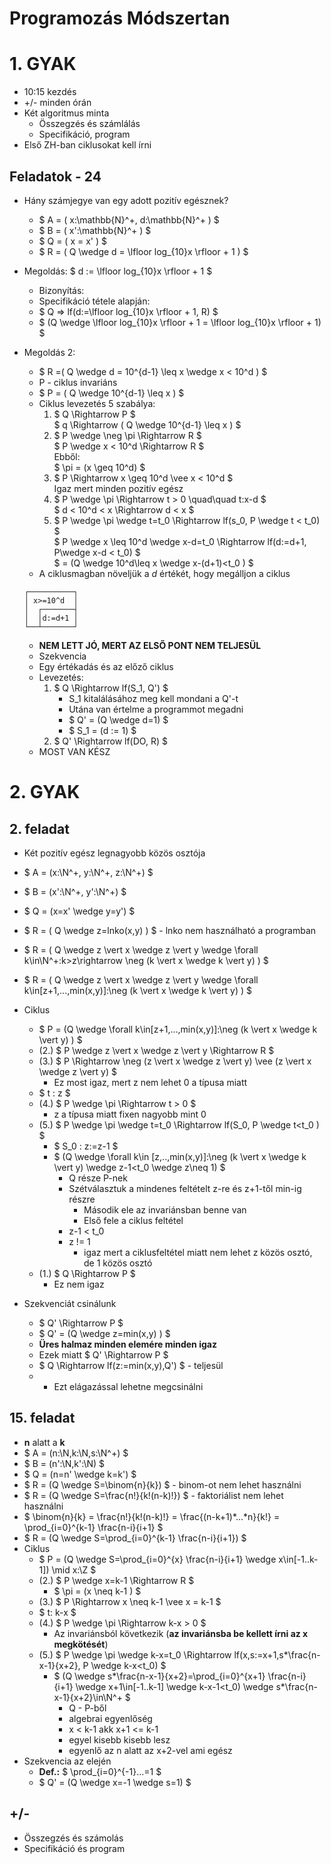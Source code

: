 <script type="text/x-mathjax-config">
    MathJax.Hub.Config({
      tex2jax: {
        skipTags: ['script', 'noscript', 'style', 'textarea', 'pre'],
        inlineMath: [['$','$']]
      }
    });
</script>
<script src="https://cdn.mathjax.org/mathjax/latest/MathJax.js?config=TeX-AMS-MML_HTMLorMML" type="text/javascript"></script> 

# Programozás Módszertan

# 1. GYAK

- 10:15 kezdés
- +/- minden órán
- Két algoritmus minta
    - Összegzés és számlálás
    - Specifikáció, program
- Első ZH-ban ciklusokat kell írni

## Feladatok - 24

- Hány számjegye van egy adott pozitív egésznek?
    - $ A = ( x:\mathbb{N}^+, d:\mathbb{N}^+ ) $  
    - $ B = ( x':\mathbb{N}^+ ) $  
    - $ Q = ( x = x' ) $  
    - $ R = ( Q \wedge d = \lfloor log_{10}x \rfloor + 1 ) $  

- Megoldás: $ d := \lfloor log_{10}x \rfloor + 1 $  
    - Bizonyítás:  
    - Specifikáció tétele alapján:  
    - $ Q => lf(d:=\lfloor log_{10}x \rfloor + 1, R) $  
    - $ (Q \wedge \lfloor log_{10}x \rfloor + 1 = \lfloor log_{10}x \rfloor + 1) $

- Megoldás 2:  
    - $ R =( Q \wedge d = 10^{d-1} \leq x \wedge x < 10^d ) $  
    - P - ciklus invariáns  
    - $ P = ( Q \wedge 10^{d-1} \leq x ) $
    - Ciklus levezetés 5 szabálya:
        1. $ Q \Rightarrow P $  
            $ q \Rightarrow ( Q \wedge 10^{d-1} \leq x ) $  
        2. $ P \wedge \neg \pi \Rightarrow R $  
            $ P \wedge x < 10^d \Rightarrow R $  
            Ebből:  
            $ \pi = (x \geq 10^d) $    
        3. $ P \Rightarrow x \geq 10^d \vee x < 10^d $  
            Igaz mert minden pozitív egész
        4. $ P \wedge \pi \Rightarrow t > 0 \quad\quad t:x-d $  
            $ d < 10^d < x \Rightarrow d < x $  
        5. $ P \wedge \pi \wedge t=t_0 \Rightarrow lf(s_0, P \wedge t < t_0) $  
            $ P \wedge x \leq 10^d \wedge x-d=t_0 \Rightarrow lf(d:=d+1, P\wedge x-d < t_0) $  
            $ = (Q \wedge 10^d\leq x \wedge x-(d+1)<t_0 ) $  
    - A ciklusmagban növeljük a *d* értékét, hogy megálljon a ciklus
    ```
    ┌──────────┐
    │ x>=10^d  │
    │  ┌───────┤
    │  │d:=d+1 │
    └──┴───────┘
    ```
    - **NEM LETT JÓ, MERT AZ ELSŐ PONT NEM TELJESÜL**
    - Szekvencia
    - Egy értékadás és az előző ciklus
    - Levezetés:
        1. $ Q \Rightarrow lf(S_1, Q') $  
            - S_1 kitalálásához meg kell mondani a Q'-t
            - Utána van értelme a programmot megadni
            - $ Q' = (Q \wedge d=1) $
            - $ S_1 = (d := 1) $  
        2. $ Q' \Rightarrow lf(DO, R) $  
    - MOST VAN KÉSZ

# 2. GYAK

## 2. feladat

- Két pozitív egész legnagyobb közös osztója
- $ A = (x:\N^+, y:\N^+, z:\N^+) $
- $ B = (x':\N^+, y':\N^+) $  
- $ Q = (x=x' \wedge y=y') $
- $ R = ( Q \wedge z=lnko(x,y) )  $ - lnko nem használható a programban
- $ R = ( Q \wedge z \vert x \wedge z \vert y \wedge \forall k\in\N^+:k>z\rightarrow \neg (k \vert x \wedge k \vert y) )  $
- $ R = ( Q \wedge z \vert x \wedge z \vert y \wedge \forall k\in[z+1,...,min(x,y)]:\neg (k \vert x \wedge k \vert y) )  $

- Ciklus
    - $ P = (Q \wedge \forall k\in[z+1,...,min(x,y)]:\neg (k \vert x \wedge k \vert y) ) $
    - (2.) $ P \wedge z \vert x \wedge z \vert y \Rightarrow R  $ 
    - (3.) $ P \Rightarrow \neg (z \vert x \wedge z \vert y) \vee (z \vert x \wedge z \vert y) $
        - Ez most igaz, mert z nem lehet 0 a típusa miatt
    - $ t : z $
    - (4.) $ P \wedge \pi \Rightarrow t > 0 $ 
        - z a típusa miatt fixen nagyobb mint 0
    - (5.) $ P \wedge \pi \wedge t=t_0 \Rightarrow lf(S_0, P \wedge t<t_0 ) $
        - $ S_0 : z:=z-1 $
        - $ (Q \wedge \forall k\in [z,..,min(x,y)]:\neg (k \vert x \wedge k \vert y) \wedge z-1<t_0 \wedge z\neq 1) $
            - Q része P-nek
            - Szétválasztuk a mindenes feltételt z-re és z+1-től min-ig részre
                - Második ele az invariánsban benne van
                - Első fele a ciklus feltétel
            - z-1 < t_0
            - z != 1 
                - igaz mert a ciklusfeltétel miatt nem lehet z közös osztó, de 1 közös osztó
    - (1.) $ Q \Rightarrow P $
        - Ez nem igaz
- Szekvenciát csinálunk
    - $ Q' \Rightarrow P $
    - $ Q' = (Q \wedge z=min(x,y) ) $
    - **Üres halmaz minden elemére minden igaz**
    - Ezek miatt $ Q' \Rightarrow P $
    - $ Q \Rightarrow lf(z:=min(x,y),Q') $ - teljesül
    - - Ezt elágazással lehetne megcsinálni

## 15. feladat
            
- **n** alatt a **k**
- $ A = (n:\N,k:\N,s:\N^+) $
- $ B = (n':\N,k':\N) $
- $ Q = (n=n' \wedge k=k') $
- $ R = (Q \wedge S=\binom{n}{k}) $ - binom-ot nem lehet használni
- $ R = (Q \wedge S=\frac{n!}{k!(n-k)!}) $ - faktoriálist nem lehet használni
- $ \binom{n}{k} = \frac{n!}{k!(n-k)!} = \frac{(n-k+1)*...*n}{k!} = \prod_{i=0}^{k-1} \frac{n-i}{i+1} $
- $ R = (Q \wedge S=\prod_{i=0}^{k-1} \frac{n-i}{i+1}) $
- Ciklus
    - $ P = (Q \wedge S=\prod_{i=0}^{x} \frac{n-i}{i+1} \wedge x\in[-1..k-1]) \mid x:\Z $
    - (2.) $ P \wedge x=k-1 \Rightarrow R $
        - $ \pi = (x \neq k-1 ) $
    - (3.) $ P \Rightarrow x \neq k-1 \vee x = k-1 $
    - $ t: k-x $
    - (4.) $ P \wedge \pi \Rightarrow k-x > 0 $
        - Az invariánsból következik (**az invariánsba be kellett írni az x megkötését**)
    - (5.) $ P \wedge \pi \wedge k-x=t_0 \Rightarrow lf(x,s:=x+1,s*\frac{n-x-1}{x+2}, P \wedge k-x<t_0) $
        - $ (Q \wedge s*\frac{n-x-1}{x+2}=\prod_{i=0}^{x+1} \frac{n-i}{i+1} \wedge x+1\in[-1..k-1] \wedge k-x-1<t_0) \wedge s*\frac{n-x-1}{x+2}\in\N^+ $
            - Q - P-ből
            - algebrai egyenlőség
            - x < k-1 akk x+1 <= k-1
            - egyel kisebb kisebb lesz
            - egyenlő az n alatt az x+2-vel ami egész
- Szekvencia az elején
    - **Def.:** $ \prod_{i=0}^{-1}...=1 $
    - $ Q' = (Q \wedge x=-1 \wedge s=1) $

## +/-

- Összegzés és számolás
- Specifikáció és program